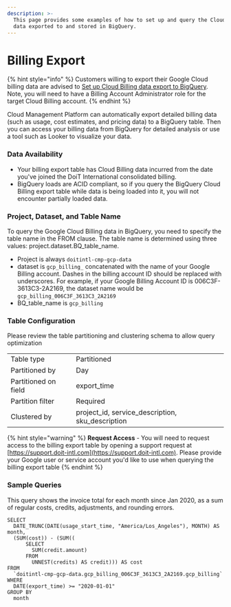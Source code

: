 ```yaml
---
description: >-
  This page provides some examples of how to set up and query the Cloud Billing
  data exported to and stored in BigQuery.
---
```


# Billing Export

{% hint style="info" %}
Customers willing to export their Google Cloud billing data are advised to [Set up Cloud Billing data export to BigQuery](https://cloud.google.com/billing/docs/how-to/export-data-bigquery-setup). Note, you will need to have a Billing Account Administrator role for the target Cloud Billing account.
{% endhint %}

Cloud Management Platform can automatically export detailed  billing data \(such as usage, cost estimates, and pricing data\) to a BigQuery table. Then you can access your billing data from BigQuery for detailed analysis or use a tool such as Looker to visualize your data.

### Data Availability

* Your billing export table has Cloud Billing data incurred from the date you've joined the DoiT International consolidated billing.
* BigQuery loads are ACID compliant, so if you query the BigQuery Cloud Billing export table while data is being loaded into it, you will not encounter partially loaded data.

### Project, Dataset, and Table Name

To query the Google Cloud Billing data in BigQuery, you need to specify the table name in the FROM clause. The table name is determined using three values: project.dataset.BQ\_table\_name.

* Project is always `doitintl-cmp-gcp-data`
* dataset is `gcp_billing_` concatenated with the name of your Google Billing account. Dashes in the billing account ID should be replaced with underscores. For example, if your Google Billing Account ID is 006C3F-3613C3-2A2169, the dataset name would be  `gcp_billing_006C3F_3613C3_2A2169`
* BQ\_table\_name is `gcp_billing`

### Table Configuration

Please review the table partitioning and clustering schema to allow query optimization

|  |  |
| :--- | :--- |
| Table type | Partitioned |
| Partitioned by | Day |
| Partitioned on field | export\_time |
| Partition filter | Required |
| Clustered by | project\_id, service\_description, sku\_description |

{% hint style="warning" %}
**Request Access** - You will need to request access to the billing export table by opening a support request at [https://support.doit-intl.com](https://support.doit-intl.com). Please provide your Google user or service account you'd like to use when querying the billing export table
{% endhint %}

### Sample Queries

This query shows the invoice total for each month since Jan 2020, as a sum of regular costs, credits, adjustments, and rounding errors.

```text
SELECT
  DATE_TRUNC(DATE(usage_start_time, "America/Los_Angeles"), MONTH) AS month,
  (SUM(cost)) - (SUM((
      SELECT
        SUM(credit.amount)
      FROM
        UNNEST(credits) AS credit))) AS cost
FROM
  `doitintl-cmp-gcp-data.gcp_billing_006C3F_3613C3_2A2169.gcp_billing`
WHERE
  DATE(export_time) >= "2020-01-01"
GROUP BY
  month
```




